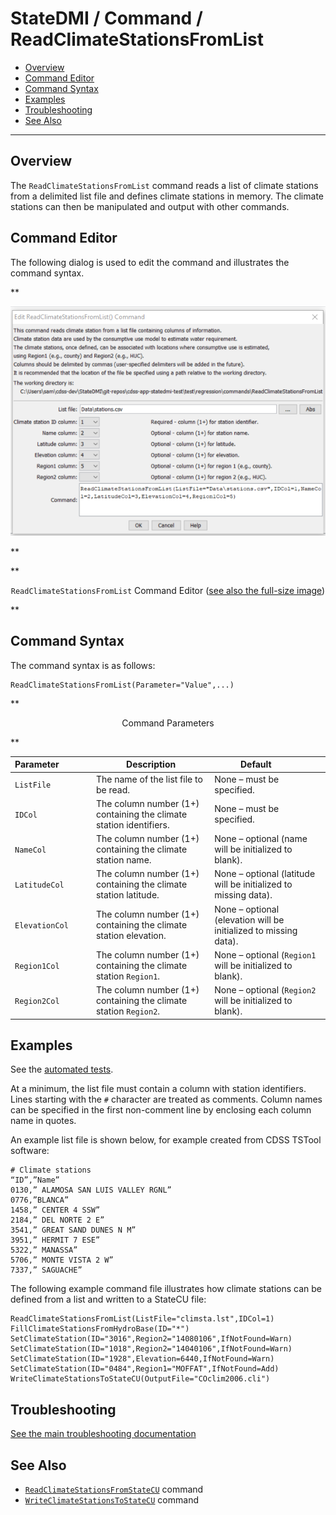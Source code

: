 # StateDMI / Command / ReadClimateStationsFromList #

* [Overview](#overview)
* [Command Editor](#command-editor)
* [Command Syntax](#command-syntax)
* [Examples](#examples)
* [Troubleshooting](#troubleshooting)
* [See Also](#see-also)

-------------------------

## Overview ##

The `ReadClimateStationsFromList` command reads a list of climate stations
from a delimited list file and defines climate stations in memory.
The climate stations can then be manipulated and output with other commands.

## Command Editor ##

The following dialog is used to edit the command and illustrates the command syntax.

**<p style="text-align: center;">
![ReadClimateStationsFromList](ReadClimateStationsFromList.png)
</p>**

**<p style="text-align: center;">
`ReadClimateStationsFromList` Command Editor (<a href="../ReadClimateStationsFromList.png">see also the full-size image</a>)
</p>**

## Command Syntax ##

The command syntax is as follows:

```text
ReadClimateStationsFromList(Parameter="Value",...)
```
**<p style="text-align: center;">
Command Parameters
</p>**

| **Parameter**&nbsp;&nbsp;&nbsp;&nbsp;&nbsp;&nbsp;&nbsp;&nbsp;&nbsp;&nbsp;&nbsp;&nbsp; | **Description** | **Default**&nbsp;&nbsp;&nbsp;&nbsp;&nbsp;&nbsp;&nbsp;&nbsp;&nbsp;&nbsp; |
| --------------|-----------------|----------------- |
| `ListFile` | The name of the list file to be read. | None – must be specified. |
| `IDCol` | The column number (1+) containing the climate station identifiers. | None – must be specified. |
| `NameCol` | The column number (1+) containing the climate station name. | None – optional (name will be initialized to blank). |
| `LatitudeCol` | The column number (1+) containing the climate station latitude. | None – optional (latitude will be initialized to missing data). |
| `ElevationCol` | The column number (1+) containing the climate station elevation. | None – optional (elevation will be initialized to missing data). |
| `Region1Col` | The column number (1+) containing the climate station `Region1`. | None – optional (`Region1` will be initialized to blank). |
| `Region2Col` | The column number (1+) containing the climate station `Region2`. | None – optional (`Region2` will be initialized to blank). |

## Examples ##

See the [automated tests](https://github.com/OpenCDSS/cdss-app-statedmi-test/tree/master/test/regression/commands/ReadClimateStationsFromList).

At a minimum, the list file must contain a column with station identifiers.
Lines starting with the `#` character are treated as comments.
Column names can be specified in the first non-comment line by enclosing each column name in quotes.

An example list file is shown below, for example created from CDSS TSTool software:

```
# Climate stations
“ID”,”Name”
0130,” ALAMOSA SAN LUIS VALLEY RGNL”
0776,”BLANCA”
1458,” CENTER 4 SSW”
2184,” DEL NORTE 2 E”
3541,” GREAT SAND DUNES N M”
3951,” HERMIT 7 ESE”
5322,” MANASSA”
5706,” MONTE VISTA 2 W”
7337,” SAGUACHE”
```

The following example command file illustrates how climate stations can be defined from a list and written to a StateCU file:

```
ReadClimateStationsFromList(ListFile="climsta.lst",IDCol=1)
FillClimateStationsFromHydroBase(ID="*")
SetClimateStation(ID="3016",Region2="14080106",IfNotFound=Warn)
SetClimateStation(ID="1018",Region2="14040106",IfNotFound=Warn)
SetClimateStation(ID="1928",Elevation=6440,IfNotFound=Warn)
SetClimateStation(ID="0484",Region1="MOFFAT",IfNotFound=Add)
WriteClimateStationsToStateCU(OutputFile="COclim2006.cli")
```

## Troubleshooting ##

[See the main troubleshooting documentation](../../troubleshooting/troubleshooting.md)

## See Also ##

* [`ReadClimateStationsFromStateCU`](../ReadClimateStationsFromStateCU/ReadClimateStationsFromStateCU.md) command
* [`WriteClimateStationsToStateCU`](../WriteClimateStationsToStateCU/WriteClimateStationsToStateCU.md) command
